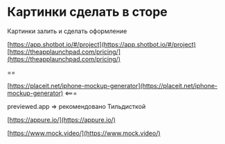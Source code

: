 # Картинки сделать в сторе

Картинки залить и сделать оформление

 [https://app.shotbot.io/#/project](https://app.shotbot.io/#/project) 
 [https://theapplaunchpad.com/pricing/](https://theapplaunchpad.com/pricing/) 

==

 [https://placeit.net/iphone-mockup-generator](https://placeit.net/iphone-mockup-generator)  <===

previewed.app => рекомендовано Тильдисткой

 [https://appure.io/](https://appure.io/) 

 [https://www.mock.video/](https://www.mock.video/) 